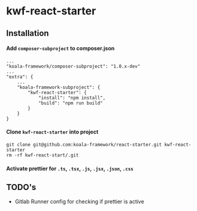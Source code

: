 # kwf-react-starter

## Installation

#### Add `composer-subproject` to composer.json

    ...
    "koala-framework/composer-subproject": "1.0.x-dev"
    ...
    "extra": {
        ...
        "koala-framework-subproject": {
            "kwf-react-starter": {
                "install": "npm install",
                "build": "npm run build"
            }
        }
    }

#### Clone `kwf-react-starter` into project

    git clone git@github.com:koala-framework/react-starter.git kwf-react-starter
    rm -rf kwf-react-start/.git

#### Activate prettier for `.ts`, `.tsx`, `.js`, `.jsx`, `.json`, `.css`

## TODO's

-   Gitlab Runner config for checking if prettier is active
